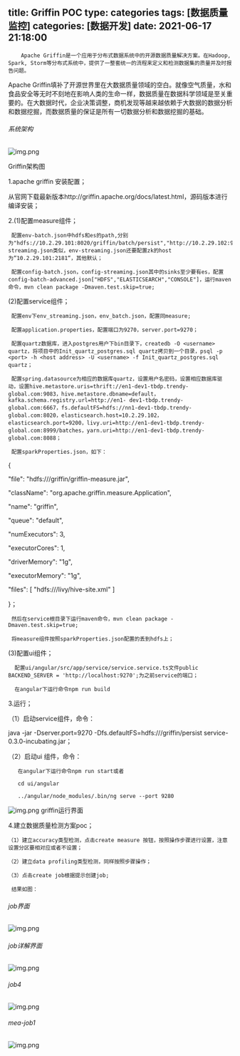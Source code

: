 title: Griffin POC
type: categories
tags: [数据质量监控]
categories: [数据开发]
date: 2021-06-17 21:18:00
---
        Apache Griffin是一个应用于分布式数据系统中的开源数据质量解决方案。在Hadoop, Spark, Storm等分布式系统中，提供了一整套统一的流程来定义和检测数据集的质量并及时报告问题。

Apache Griffin填补了开源世界里在大数据质量领域的空白。就像空气质量，水和食品安全等无时不刻地在影响人类的生命一样，数据质量在数据科学领域是至关重要的。在大数据时代，企业决策调整，商机发现等越来越依赖于大数据的数据分析和数据挖掘，而数据质量的保证是所有一切数据分析和数据挖掘的基础。

###### 系统架构

![img.png](../../../../images/post-images/10224563-4cdc01da7a0a285c.png)

Griffin架构图

1.apache griffin  安装配置；

从官网下载最新版本http://griffin.apache.org/docs/latest.html，源码版本进行编译安装；

2.(1)配置measure组件；

     配置env-batch.json中hdfs和es的path,分别为"hdfs://10.2.29.101:8020/griffin/batch/persist","http://10.2.29.102:9200/griffin/accuracy",env-streaming.json类似，env-streaming.json还要配置zk的host为“10.2.29.101:2181“，其他默认；

     配置config-batch.json，config-streaming.json其中的sinks至少要有es，配置config-batch-advanced.json["HDFS","ELASTICSEARCH","CONSOLE"]，运行maven命令，mvn clean package -Dmaven.test.skip=true;

   (2)配置service组件；

     配置env下env_streaming.json，env_batch.json，配置同measure;

     配置application.properties，配置端口为9270，server.port=9270；

     配置quartz数据库，进入postgres用户下bin目录下，createdb -O <username> quartz，将项目中的Init_quartz_postgres.sql quartz拷贝到一个目录，psql -p <port> -h <host address> -U <username> -f Init_quartz_postgres.sql quartz；

     配置spring.datasource为相应的数据库quartz，设置用户名密码，设置相应数据库驱动，设置hive.metastore.uris=thrift://en1-dev1-tbdp.trendy-global.com:9083，hive.metastore.dbname=default，kafka.schema.registry.url=http://en1- dev1-tbdp.trendy-global.com:6667，fs.defaultFS=hdfs://nn1-dev1-tbdp.trendy-global.com:8020，elasticsearch.host=10.2.29.102，elasticsearch.port=9200，livy.uri=http://en1-dev1-tbdp.trendy-global.com:8999/batches，yarn.uri=http://en1-dev1-tbdp.trendy-global.com:8088；

     配置sparkProperties.json，如下：

{

   "file": "hdfs:///griffin/griffin-measure.jar",

   "className": "org.apache.griffin.measure.Application",

   "name": "griffin",

   "queue": "default",

   "numExecutors": 3,

   "executorCores": 1,

   "driverMemory": "1g",

   "executorMemory": "1g",

   "files": [ "hdfs:///livy/hive-site.xml" ]

}；

     然后在service根目录下运行maven命令，mvn clean package -Dmaven.test.skip=true;

     将measure组件按照sparkProperties.json配置的丢到hdfs上；

   (3)配置ui组件；

      配置ui/angular/src/app/service/service.service.ts文件public BACKEND_SERVER = 'http://localhost:9270';为之前service的端口；

      在angular下运行命令npm run build 

3.运行；

  （1）启动service组件，命令：

java -jar -Dserver.port=9270 -Dfs.defaultFS=hdfs:///griffin/persist service-0.3.0-incubating.jar；

  （2）启动ui 组件，命令：

       在angular下运行命令npm run start或者

       cd ui/angular 

       ../angular/node_modules/.bin/ng serve --port 9280

![img.png](../../../../images/post-images/10224563-b1e4fcbdee632715.png)
griffin运行界面

4.建立数据质量检测方案poc；

    （1）建立accuracy类型检测，点击create measure 按钮，按照操作步骤进行设置，注意设置分区要相对应或者不设置；

    （2）建立data profiling类型检测，同样按照步骤操作；

    （3）点击create job根据提示创建job;

     结果如图：

###### job界面
![img.png](../../../../images/post-images/10224563-a7e84c6a56d5f3a4.png)


###### job详解界面
![img.png](../../../../images/post-images/10224563-aa9b60841926f0a0.png)

###### job4
![img.png](../../../../images/post-images/10224563-cd9a5aaafb910e22.png)


###### mea-job1
![img.png](../../../../images/post-images/10224563-577da07c46b740dd.png)

